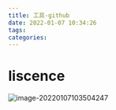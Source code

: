 ```yaml
---
title: 工具-github
date: 2022-01-07 10:34:26
tags:
categories:
---
```




# liscence

![image-20220107103504247](https://picgo-freejim.oss-cn-beijing.aliyuncs.com/to_upload/image-20220107103504247.png)
